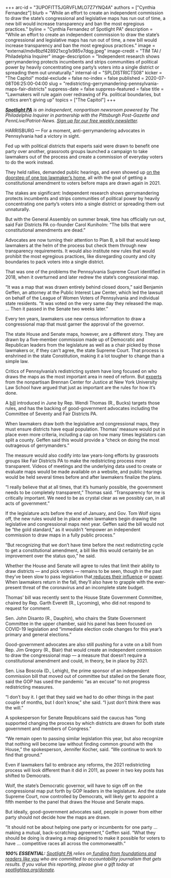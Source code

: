 +++
arc-id = "3UPOFITT5JGRVFLMLO7Z7YNQ4A"
authors = ["Cynthia Fernandez"]
blurb = "While an effort to create an independent commission to draw the state’s congressional and legislative maps has run out of time, a new bill would increase transparency and ban the most egregious practices."
byline = "Cynthia Fernandez of Spotlight PA"
description = "While an effort to create an independent commission to draw the state’s congressional and legislative maps has run out of time, a new bill would increase transparency and ban the most egregious practices."
image = "external/mdv8bzf428921xcg1x985v7dqg.jpeg"
image-credit = "TIM TAI / Philadelphia Inquirer"
image-description = "Independent research shows gerrymandering protects incumbents and strips communities of political power by heavily concentrating one party’s voters into a single district or spreading them out unnaturally."
internal-id = "SPLDISTRICTS08"
kicker = "The Capitol"
modal-exclude = false
no-index = false
published = 2020-07-08T06:25:00-04:00
slug = "redistricting-gerrymandering-pennsylvania-maps-fair-districts"
suppress-date = false
suppress-featured = false
title = "Lawmakers will rule again over redrawing of Pa. political boundaries, but critics aren’t giving up"
topics = ["The Capitol"]
+++

<a href="https://www.spotlightpa.org/"><i><b>Spotlight PA</b></i></a><i> is an independent, nonpartisan newsroom powered by The Philadelphia Inquirer in partnership with the Pittsburgh Post-Gazette and PennLive/Patriot-News. </i><a href="https://www.spotlightpa.org/newsletters"><i>Sign up for our free weekly newsletter</i></a><i>.</i>

HARRISBURG — For a moment, anti-gerrymandering advocates in Pennsylvania had a victory in sight. 

Fed up with political districts that experts said were drawn to benefit one party over another, grassroots groups launched a campaign to take lawmakers out of the process and create a commission of everyday voters to do the work instead. 

They held rallies, demanded public hearings, and even showed up <a href="https://web.archive.org/web/20221105071617/https://archive.theincline.com/2018/07/13/police-arrested-6-redistricting-protesters-outside-mike-turzais-wexford-home/">on the doorstep of one top lawmaker’s home</a>, all with the goal of getting a constitutional amendment to voters before maps are drawn again in 2021. 

The stakes are significant: Independent research shows gerrymandering protects incumbents and strips communities of political power by heavily concentrating one party’s voters into a single district or spreading them out unnaturally. 

But with the General Assembly on summer break, time has officially run out, said Fair Districts PA co-founder Carol Kuniholm: “The bills that were constitutional amendments are dead.”

Advocates are now turning their attention to Plan B, a bill that would keep lawmakers at the helm of the process but check them through new transparency requirements. It would also institute new rules that would prohibit the most egregious practices, like disregarding county and city boundaries to pack voters into a single district. 

That was one of the problems the Pennsylvania Supreme Court identified in 2018, when it overturned and later redrew the state’s congressional map.

“It was a map that was drawn entirely behind closed doors,” said Benjamin Geffen, an attorney at the Public Interest Law Center, which led the lawsuit on behalf of the League of Women Voters of Pennsylvania and individual state residents. “It was voted on the very same day they released the map. … Then it passed in the Senate two weeks later.”

<script src="https://www.spotlightpa.org/embed.js" async></script><div data-spl-embed-version="1" data-spl-src="https://www.spotlightpa.org/embeds/donate/"></div>

Every ten years, lawmakers use new census information to draw a congressional map that must garner the approval of the governor. 

The state House and Senate maps, however, are a different story. They are drawn by a five-member commission made up of Democratic and Republican leaders from the legislature as well as a chair picked by those lawmakers or, if they can’t agree, the state Supreme Court. That process is enshrined in the state Constitution, making it a lot tougher to change than a simple law. 

Critics of Pennsylvania’s redistricting system have long focused on who draws the maps as the most important area in need of reform. But <a href="https://web.archive.org/20191212125819/https://www.brennancenter.org/our-work/policy-solutions/creating-strong-rules-drawing-maps">experts</a> from the nonpartisan Brennan Center for Justice at New York University Law School have argued that just as important are the rules for how it’s done. 

A <a href="https://web.archive.org/20200715153858/https://www.legis.state.pa.us/cfdocs/billInfo/billInfo.cfm?sYear=2019&sInd=0&body=H&type=B&bn=2638">bill</a> introduced in June by Rep. Wendi Thomas (R., Bucks) targets those rules, and has the backing of good-government advocates including the Committee of Seventy and Fair Districts PA. 

When lawmakers draw both the legislative and congressional maps, they must ensure districts have equal population. Thomas’ measure would put in place even more criteria, including a cap on how many times legislators can split a county. Geffen said this would provide a “check on doing the most outrageous of gerrymanders.”

The measure would also codify into law years-long efforts by grassroots groups like Fair Districts PA to make the redistricting process more transparent. Videos of meetings and the underlying data used to create or evaluate maps would be made available on a website, and public hearings would be held several times before and after lawmakers finalize the plans.

“I really believe that at all times, that it’s humanly possible, the government needs to be completely transparent,” Thomas said. “Transparency for me is critically important. We need to be as crystal clear as we possibly can, in all acts of government.” 

If the legislature acts before the end of January, and Gov. Tom Wolf signs off, the new rules would be in place when lawmakers begin drawing the legislative and congressional maps next year. Geffen said the bill would not be “the gold standard,” as it wouldn’t “empower an independent commission to draw maps in a fully public process.”

“But recognizing that we don’t have time before the next redistricting cycle to get a constitutional amendment, a bill like this would certainly be an improvement over the status quo,” he said. 

Whether the House and Senate will agree to rules that limit their ability to draw districts — and pick voters — remains to be seen, though in the past they’ve been slow to pass legislation that<a href="https://www.spotlightpa.org/news/2019/10/pennsylvania-campaign-expenses-reform-bill-costa/"> reduces their influence</a> or <a href="https://web.archive.org/20190317052340/https://www.pennlive.com/news/2019/03/term-limits-proposal-seeks-to-put-an-end-to-career-politicians-serving-in-pas-general-assembly.html" target="_blank">power</a>. When lawmakers return in the fall, they’ll also have to grapple with the ever-present threat of the coronavirus and an incomplete state budget.

Thomas' bill was recently sent to the House State Government Committee, chaired by Rep. Garth Everett (R., Lycoming), who did not respond to request for comment. 

Sen. John Disanto (R., Dauphin), who chairs the State Government Committee in the upper chamber, said his panel has been focused on COVID-19 legislation and “immediate election code changes for this year’s primary and general elections.”

Good-government advocates are also still pushing for a vote on a bill from Rep. Jim Gregory (R., Blair) that would create an independent commission to draw the congressional map — a measure that doesn’t require a constitutional amendment and could, in theory, be in place by 2021. 

Sen. Lisa Boscola (D., Lehigh), the prime sponsor of an independent commission bill that moved out of committee but stalled on the Senate floor, said the GOP has used the pandemic “as an excuse” to not progress redistricting measures. 

“I don’t buy it. I get that they said we had to do other things in the past couple of months, but I don’t know,” she said. “I just don’t think there was the will.” 

<script src="https://www.spotlightpa.org/embed.js" async></script><div data-spl-embed-version="1" data-spl-src="https://www.spotlightpa.org/embeds/newsletter/"></div>

A spokesperson for Senate Republicans said the caucus has “long supported changing the process by which districts are drawn for both state government and members of Congress.”

“We remain open to passing similar legislation this year, but also recognize that nothing will become law without finding common ground with the House,” the spokesperson, Jennifer Kocher, said. “We continue to work to find that ground.”

Even if lawmakers fail to embrace any reforms, the 2021 redistricting process will look different than it did in 2011, as power in two key posts has shifted to Democrats. 

Wolf, the state’s Democratic governor, will have to sign off on the congressional map put forth by GOP leaders in the legislature. And the state Supreme Court, now controlled by Democrats, will likely get to appoint a fifth member to the panel that draws the House and Senate maps. 

But ideally, good-government advocates said, people in power from either party should not decide how the maps are drawn. 

“It should not be about helping one party or incumbents for one party … making a mutual, back-scratching agreement,” Geffen said. “What they should be doing is drawing a map designed to make it possible for voters to have ... competitive races all across the commonwealth.” 

<i><b>100% ESSENTIAL:</b></i> <a href="https://www.spotlightpa.org/"><i>Spotlight PA</i></a><i> relies on</i><a href="https://www.spotlightpa.org/support"><i> funding from foundations and readers like you</i></a><i> who are committed to accountability journalism that gets results. If you value this reporting, please give a gift today at </i><a href="https://www.spotlightpa.org/donate"><i>spotlightpa.org/donate</i></a><i>.</i>
